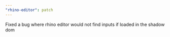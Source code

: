 ```yaml
---
"rhino-editor": patch
---
```


Fixed a bug where rhino editor would not find inputs if loaded in the shadow dom
